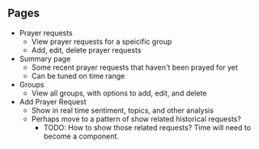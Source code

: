 ## Pages

- Prayer requests
  - View prayer requests for a speicific group
  - Add, edit, delete prayer requests
- Summary page
  - Some recent prayer requests that haven't been prayed for yet
  - Can be tuned on time range
- Groups
  - View all groups, with options to add, edit, and delete
- Add Prayer Request
  - Show in real time sentiment, topics, and other analysis
  - Perhaps move to a pattern of show related historical requests?
    - TODO: How to show those related requests? Time will need to become a component. 